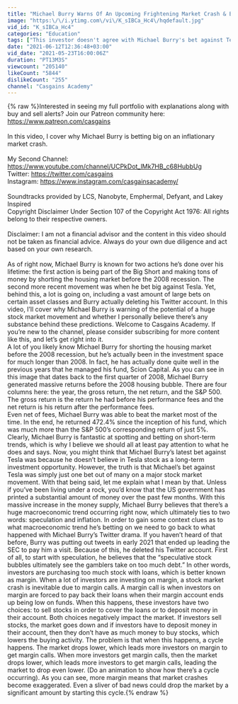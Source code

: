 ```yaml
---
title: "Michael Burry Warns Of An Upcoming Frightening Market Crash & Bets Big On It"
image: "https:\/\/i.ytimg.com\/vi\/K_sIBCa_Hc4\/hqdefault.jpg"
vid_id: "K_sIBCa_Hc4"
categories: "Education"
tags: ["This investor doesn't agree with Michael Burry's bet against Tesla","Michael Burry Warns of An Upcoming Market Crash","Michael Burry’s SHOCKING Position REVEALED | Hyper-Inflation Prep"]
date: "2021-06-12T12:36:48+03:00"
vid_date: "2021-05-23T16:00:06Z"
duration: "PT13M3S"
viewcount: "205140"
likeCount: "5844"
dislikeCount: "255"
channel: "Casgains Academy"
---
```

{% raw %}Interested in seeing my full portfolio with explanations along with buy and sell alerts? Join our Patreon community here: <a rel="nofollow" target="blank" href="https://www.patreon.com/casgains">https://www.patreon.com/casgains</a><br /><br />In this video, I cover why Michael Burry is betting big on an inflationary market crash.<br /><br />My Second Channel:<br /><a rel="nofollow" target="blank" href="https://www.youtube.com/channel/UCPkDot_lMk7HB_c68HubbUg">https://www.youtube.com/channel/UCPkDot_lMk7HB_c68HubbUg</a><br />Twitter: <a rel="nofollow" target="blank" href="https://twitter.com/casgains">https://twitter.com/casgains</a><br />Instagram: <a rel="nofollow" target="blank" href="https://www.instagram.com/casgainsacademy/">https://www.instagram.com/casgainsacademy/</a><br /><br />Soundtracks provided by LCS, Nanobyte, Emphermal, Defyant, and Lakey Inspired<br />Copyright Disclaimer Under Section 107 of the Copyright Act 1976: All rights belong to their respective owners.<br /><br />Disclaimer: I am not a financial advisor and the content in this video should not be taken as financial advice. Always do your own due diligence and act based on your own research.<br /><br />As of right now, Michael Burry is known for two actions he’s done over his lifetime: the first action is being part of the Big Short and making tons of money by shorting the housing market before the 2008 recession. The second more recent movement was when he bet big against Tesla. Yet, behind this, a lot is going on, including a vast amount of large bets on certain asset classes and Burry actually deleting his Twitter account. In this video, I’ll cover why Michael Burry is warning of the potential of a huge stock market movement and whether I personally believe there’s any substance behind these predictions. Welcome to Casgains Academy. If you’re new to the channel, please consider subscribing for more content like this, and let’s get right into it.<br />A lot of you likely know Michael Burry for shorting the housing market before the 2008 recession, but he’s actually been in the investment space for much longer than 2008. In fact, he has actually done quite well in the previous years that he managed his fund, Scion Capital. As you can see in this image that dates back to the first quarter of 2008, Michael Burry generated massive returns before the 2008 housing bubble. There are four columns here: the year, the gross return, the net return, and the S&amp;P 500. The gross return is the return he had before his performance fees and the net return is his return after the performance fees.<br />Even net of fees, Michael Burry was able to beat the market most of the time. In the end, he returned 472.4% since the inception of his fund, which was much more than the S&amp;P 500’s corresponding return of just 5%. Clearly, Michael Burry is fantastic at spotting and betting on short-term trends, which is why I believe we should all at least pay attention to what he does and says. Now, you might think that Michael Burry’s latest bet against Tesla was because he doesn’t believe in Tesla stock as a long-term investment opportunity. However, the truth is that Michael’s bet against Tesla was simply just one bet out of many on a major stock market movement. With that being said, let me explain what I mean by that. Unless if you’ve been living under a rock, you’d know that the US government has printed a substantial amount of money over the past few months. With this massive increase in the money supply, Michael Burry believes that there’s a huge macroeconomic trend occurring right now, which ultimately ties to two words: speculation and inflation. In order to gain some context clues as to what macroeconomic trend he’s betting on we need to go back to what happened with Michael Burry’s Twitter drama. If you haven’t heard of that before, Burry was putting out tweets in early 2021 that ended up leading the SEC to pay him a visit. Because of this, he deleted his Twitter account. First of all, to start with speculation, he believes that the “speculative stock bubbles ultimately see the gamblers take on too much debt.” In other words, investors are purchasing too much stock with loans, which is better known as margin. When a lot of investors are investing on margin, a stock market crash is inevitable due to margin calls. A margin call is when investors on margin are forced to pay back their loans when their margin account ends up being low on funds. When this happens, these investors have two choices: to sell stocks in order to cover the loans or to deposit money in their account. Both choices negatively impact the market. If investors sell stocks, the market goes down and if investors have to deposit money in their account, then they don’t have as much money to buy stocks, which lowers the buying activity. The problem is that when this happens, a cycle happens. The market drops lower, which leads more investors on margin to get margin calls. When more investors get margin calls, then the market drops lower, which leads more investors to get margin calls, leading the market to drop even lower. (Do an animation to show how there’s a cycle occurring). As you can see, more margin means that market crashes become exaggerated. Even a sliver of bad news could drop the market by a significant amount by starting this cycle.{% endraw %}
